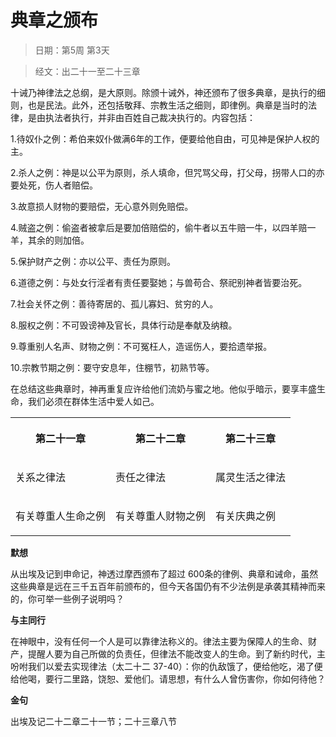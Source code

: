 # 典章之颁布

> 日期：第5周 第3天

> 经文：出二十一至二十三章

十诫乃神律法之总纲，是大原则。除颁十诫外，神还颁布了很多典章，是执行的细则，也是民法。此外，还包括敬拜、宗教生活之细则，即律例。典章是当时的法律，是由执法者执行，并非由百姓自己裁决执行的。内容包括：

1.待奴仆之例：希伯来奴仆做满6年的工作，便要给他自由，可见神是保护人权的主。

2.杀人之例：神是以公平为原则，杀人填命，但咒骂父母，打父母，拐带人口的亦要处死，伤人者赔偿。

3.故意损人财物的要赔偿，无心意外则免赔偿。

4.贼盗之例：偷盗者被拿后是要加倍赔偿的，偷牛者以五牛赔一牛，以四羊赔一羊，其余的则加倍。

5.保护财产之例：亦以公平、责任为原则。

6.道德之例：与处女行淫者有责任要娶她；与兽苟合、祭祀别神者皆要治死。

7.社会关怀之例：善待寄居的、孤儿寡妇、贫穷的人。

8.服权之例：不可毁谤神及官长，具体行动是奉献及纳粮。

9.尊重别人名声、财物之例：不可冤枉人，造谣伤人，要拾遗举报。

10.宗教节期之例：要守安息年，住棚节，初熟节等。

在总结这些典章时，神再重复应许给他们流奶与蜜之地。他似乎暗示，要享丰盛生命，我们必须在群体生活中爱人如己。

<table>
 <tbody>
  <tr>
   <th><p>第二十一章</p></th>
   <th><p>第二十二章</p></th>
   <th><p>第二十三章</p></th>
  </tr>
  <tr>
   <td><p>关系之律法</p></td>
   <td><p>责任之律法</p></td>
   <td><p>属灵生活之律法</p></td>
  </tr>
  <tr>
   <td><p>有关尊重人生命之例</p></td>
   <td><p>有关尊重人财物之例</p></td>
   <td><p>有关庆典之例</p></td>
  </tr>
 </tbody>
</table>

**默想**

从出埃及记到申命记，神透过摩西颁布了超过 600条的律例、典章和诫命，虽然这些典章是远在三千五百年前颁布的，但今天各国仍有不少法例是承袭其精神而来的，你可举一些例子说明吗？

**与主同行**

在神眼中，没有任何一个人是可以靠律法称义的。律法主要为保障人的生命、财产，提醒人要为自己所做的负责任，但律法不能改变人的生命。到了新约时代，主吩咐我们以爱去实现律法（太二十二 37-40）：你的仇敌饿了，便给他吃，渴了便给他喝，要行二里路，饶恕、爱他们。请思想，有什么人曾伤害你，你如何待他？

**金句**

出埃及记二十二章二十一节；二十三章八节



